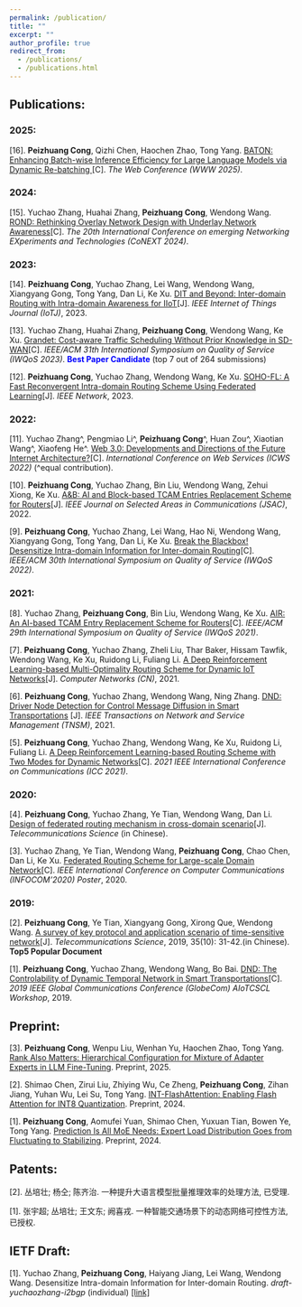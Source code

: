 ```yaml
---
permalink: /publication/
title: ""
excerpt: ""
author_profile: true
redirect_from: 
  - /publications/
  - /publications.html
---
```


## Publications:
### 2025:
  [16]. **Peizhuang Cong**, Qizhi Chen, Haochen Zhao, Tong Yang. [BATON: Enhancing Batch-wise Inference Efficiency for Large Language Models via Dynamic Re-batching ](https://arxiv.org/abs/2410.18701)[C]. *The Web Conference (WWW 2025)*.
### 2024:
  [15]. Yuchao Zhang, Huahai Zhang, **Peizhuang Cong**, Wendong Wang. [ROND: Rethinking Overlay Network Design with Underlay Network Awareness](https://pzcong.github.io/publication/)[C]. *The 20th International Conference on emerging Networking EXperiments and Technologies (CoNEXT 2024)*.
### 2023:
  [14]. **Peizhuang Cong**, Yuchao Zhang, Lei Wang, Wendong Wang, Xiangyang Gong, Tong Yang, Dan Li, Ke Xu. [DIT and Beyond: Inter-domain Routing with Intra-domain Awareness for IIoT](https://ieeexplore.ieee.org/abstract/document/10176287)[J]. *IEEE Internet of Things Journal (IoTJ)*, 2023.
  
  [13]. Yuchao Zhang, Huahai Zhang, **Peizhuang Cong**, Wendong Wang, Ke Xu. [Grandet: Cost-aware Traffic Scheduling Without Prior Knowledge in SD-WAN](https://ieeexplore.ieee.org/abstract/document/10188706)[C]. *IEEE/ACM 31th International Symposium on Quality of Service (IWQoS 2023)*. **<font color=blue>Best Paper Candidate</font>** (top 7 out of 264 submissions)

  [12]. **Peizhuang Cong**, Yuchao Zhang, Wendong Wang, Ke Xu. [SOHO-FL: A Fast Reconvergent Intra-domain Routing Scheme Using Federated Learning](https://ieeexplore.ieee.org/abstract/document/10061640/)[J]. *IEEE Network*, 2023.

### 2022:
  [11]. Yuchao Zhang^, Pengmiao Li^, **Peizhuang Cong**^, Huan Zou^, Xiaotian Wang^, Xiaofeng He^. [Web 3.0: Developments and Directions of the Future Internet Architecture?](https://link.springer.com/chapter/10.1007/978-3-031-23579-5_8)[C]. *International Conference on Web Services (ICWS 2022)* (^equal contribution).

  [10]. **Peizhuang Cong**, Yuchao Zhang, Bin Liu, Wendong Wang, Zehui Xiong, Ke Xu. [A&B: AI and Block-based TCAM Entries Replacement Scheme for Routers](https://ieeexplore.ieee.org/abstract/document/9832631/)[J]. *IEEE Journal on Selected Areas in Communications (JSAC)*, 2022.

  [9]. **Peizhuang Cong**, Yuchao Zhang, Lei Wang,  Hao Ni, Wendong Wang, Xiangyang Gong, Tong Yang, Dan Li, Ke Xu. [Break the Blackbox! Desensitize Intra-domain Information for Inter-domain Routing](https://ieeexplore.ieee.org/abstract/document/9812918/)[C]. *IEEE/ACM 30th International Symposium on Quality of Service (IWQoS 2022)*.

### 2021:
  [8]. Yuchao Zhang, **Peizhuang Cong**, Bin Liu, Wendong Wang, Ke Xu. [AIR: An AI-based TCAM Entry Replacement Scheme for Routers](https://ieeexplore.ieee.org/abstract/document/9521314/)[C]. *IEEE/ACM 29th International Symposium on Quality of Service (IWQoS 2021)*.

  [7]. **Peizhuang Cong**, Yuchao Zhang, Zheli Liu, Thar Baker, Hissam Tawfik, Wendong Wang, Ke Xu, Ruidong Li, Fuliang Li. [A Deep Reinforcement Learning-based Multi-Optimality Routing Scheme for Dynamic IoT Networks](https://www.sciencedirect.com/science/article/pii/S1389128621001535)[J]. *Computer Networks (CN)*, 2021.

  [6]. **Peizhuang Cong**, Yuchao Zhang, Wendong Wang, Ning Zhang. [DND: Driver Node Detection for Control Message Diffusion in Smart Transportations](https://ieeexplore.ieee.org/abstract/document/9354864/)
[J]. *IEEE Transactions on Network and Service Management (TNSM)*, 2021. 
  
  [5]. **Peizhuang Cong**, Yuchao Zhang, Wendong Wang, Ke Xu, Ruidong Li, Fuliang Li. [A Deep Reinforcement Learning-based Routing Scheme with Two Modes for Dynamic Networks](https://ieeexplore.ieee.org/abstract/document/9500466/)[C]. *2021 IEEE International Conference on Communications (ICC 2021)*.

### 2020:
  [4]. **Peizhuang Cong**, Yuchao Zhang, Ye Tian, Wendong Wang, Dan Li. [Design of federated routing mechanism in cross-domain scenario](http://www.infocomm-journal.com/dxkx/EN/Y2020/V36/I10/29)[J]. *Telecommunications Science* (in Chinese).

  [3]. Yuchao Zhang, Ye Tian, Wendong Wang, **Peizhuang Cong**, Chao Chen, Dan Li, Ke Xu. [Federated Routing Scheme for Large-scale Domain Network](https://ieeexplore.ieee.org/abstract/document/9162750/)[C]. *IEEE International Conference on Computer Communications (INFOCOM’2020) Poster*, 2020.

### 2019:
  [2]. **Peizhuang Cong**, Ye Tian, Xiangyang Gong, Xirong Que, Wendong Wang. [A survey of key protocol and application scenario of time-sensitive network](http://www.infocomm-journal.com/dxkx/CN/Y2019/V35/I10/31)[J]. *Telecommunications Science*, 2019, 35(10): 31-42.(in Chinese). **Top5 Popular Document**

  [1]. **Peizhuang Cong**, Yuchao Zhang, Wendong Wang, Bo Bai. [DND: The Controlability of Dynamic Temporal Network in Smart Transportations](https://ieeexplore.ieee.org/abstract/document/9024562/)[C]. *2019 IEEE Global Communications Conference (GlobeCom) AIoTCSCL Workshop*, 2019.

## Preprint:
  [3]. **Peizhuang Cong**, Wenpu Liu, Wenhan Yu, Haochen Zhao, Tong Yang. [Rank Also Matters: Hierarchical Configuration for Mixture of Adapter Experts in LLM Fine-Tuning](https://arxiv.org/abs/2502.03884). Preprint, 2025.
  
  [2]. Shimao Chen, Zirui Liu, Zhiying Wu, Ce Zheng, **Peizhuang Cong**, Zihan Jiang, Yuhan Wu, Lei Su, Tong Yang. [INT-FlashAttention: Enabling Flash Attention for INT8 Quantization](https://arxiv.org/abs/2409.16997). Preprint, 2024.
  
  [1]. **Peizhuang Cong**, Aomufei Yuan, Shimao Chen, Yuxuan Tian, Bowen Ye, Tong Yang. [Prediction Is All MoE Needs: Expert Load Distribution Goes from Fluctuating to Stabilizing](https://arxiv.org/abs/2404.16914). Preprint, 2024.

## Patents:
  [2]. 丛培壮; 杨仝; 陈齐治. 一种提升大语言模型批量推理效率的处理方法, 已受理.
  
  [1]. 张宇超; 丛培壮; 王文东; 阙喜戎. 一种智能交通场景下的动态网络可控性方法, 已授权.
  
## IETF Draft:
  [1]. Yuchao Zhang, **Peizhuang Cong**, Haiyang Jiang, Lei Wang, Wendong Wang. Desensitize Intra-domain Information for Inter-domain Routing. *draft-yuchaozhang-i2bgp* (individual) [[link]](https://datatracker.ietf.org/doc/draft-yuchaozhang-i2bgp/)
